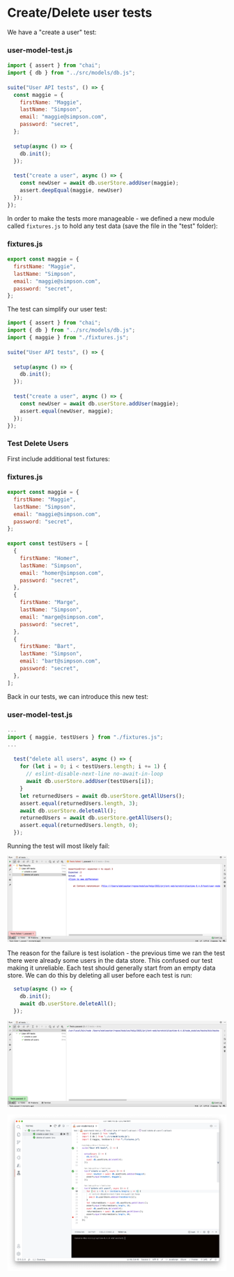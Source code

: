 # Create/Delete user tests

We have a "create a user" test:

###  user-model-test.js

~~~javascript
import { assert } from "chai";
import { db } from "../src/models/db.js";

suite("User API tests", () => {
  const maggie = {
    firstName: "Maggie",
    lastName: "Simpson",
    email: "maggie@simpson.com",
    password: "secret",
  };

  setup(async () => {
    db.init();
  });

  test("create a user", async () => {
    const newUser = await db.userStore.addUser(maggie);
    assert.deepEqual(maggie, newUser)
  });
});
~~~

In order to make the tests more manageable - we defined a new module called `fixtures.js` to hold any test data (save the file in the "test" folder):

### fixtures.js

~~~javascript
export const maggie = {
  firstName: "Maggie",
  lastName: "Simpson",
  email: "maggie@simpson.com",
  password: "secret",
};
~~~

The test can simplify our user test:

~~~javascript
import { assert } from "chai";
import { db } from "../src/models/db.js";
import { maggie } from "./fixtures.js";

suite("User API tests", () => {

  setup(async () => {
    db.init();
  });

  test("create a user", async () => {
    const newUser = await db.userStore.addUser(maggie);
    assert.equal(newUser, maggie);
  });
});
~~~

### Test Delete Users

First include additional test fixtures:

### fixtures.js

~~~javascript
export const maggie = {
  firstName: "Maggie",
  lastName: "Simpson",
  email: "maggie@simpson.com",
  password: "secret",
};

export const testUsers = [
  {
    firstName: "Homer",
    lastName: "Simpson",
    email: "homer@simpson.com",
    password: "secret",
  },
  {
    firstName: "Marge",
    lastName: "Simpson",
    email: "marge@simpson.com",
    password: "secret",
  },
  {
    firstName: "Bart",
    lastName: "Simpson",
    email: "bart@simpson.com",
    password: "secret",
  },
];
~~~

Back in our tests, we can introduce this new test:

###  user-model-test.js

~~~javascript
...
import { maggie, testUsers } from "./fixtures.js";
...

  test("delete all users", async () => {
    for (let i = 0; i < testUsers.length; i += 1) {
      // eslint-disable-next-line no-await-in-loop
      await db.userStore.addUser(testUsers[i]);
    }
    let returnedUsers = await db.userStore.getAllUsers();
    assert.equal(returnedUsers.length, 3);
    await db.userStore.deleteAll();
    returnedUsers = await db.userStore.getAllUsers();
    assert.equal(returnedUsers.length, 0);
  });
~~~

Running the test will most likely fail:

![](img/18.png)

The reason for the failure is test isolation - the previous time we ran the test there were already some users in the data store. This confused our test making it unreliable. Each test should generally start from an empty data store. We can do this by deleting all user before each test is run:

~~~javascript
  setup(async () => {
    db.init();
    await db.userStore.deleteAll();
  });
~~~

![](img/19.png)

![](img/23.png)
